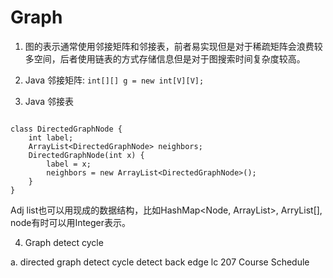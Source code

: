 # Graph

1. 图的表示通常使用邻接矩阵和邻接表，前者易实现但是对于稀疏矩阵会浪费较多空间，后者使用链表的方式存储信息但是对于图搜索时间复杂度较高。

2. Java 邻接矩阵: ```int[][] g = new int[V][V];```

3. Java 邻接表
```

class DirectedGraphNode {
    int label;
    ArrayList<DirectedGraphNode> neighbors;
    DirectedGraphNode(int x) {
        label = x;
        neighbors = new ArrayList<DirectedGraphNode>();
    }
}
```

Adj list也可以用现成的数据结构，比如HashMap<Node, ArrayList<Node>>, ArryList<Node>[], node有时可以用Integer表示。
    
4. Graph detect cycle

a. directed graph detect cycle
detect back edge
lc 207 Course Schedule



